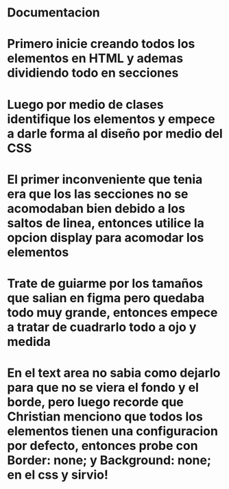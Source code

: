 # Documentacion
#
# Primero inicie creando todos los elementos en HTML y ademas dividiendo todo en secciones
#
# Luego por medio de clases identifique los elementos y empece a darle forma al diseño por medio del CSS
#
# El primer inconveniente que tenia era que los las secciones no se acomodaban bien debido a los saltos de linea, entonces utilice la opcion display para acomodar los elementos
#
# Trate de guiarme por los tamaños que salian en figma pero quedaba todo muy grande, entonces empece a tratar de cuadrarlo todo a ojo y medida
#
# En el text area no sabia como dejarlo para que no se viera el fondo y el borde, pero luego recorde que Christian menciono que todos los elementos tienen una configuracion por defecto, entonces probe con Border: none; y Background: none; en el css y sirvio!
#
#